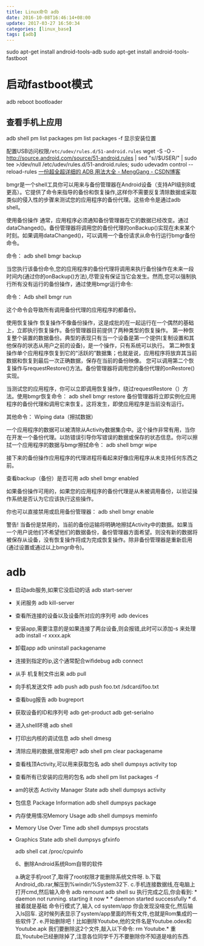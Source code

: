 ```yaml
---
title: Linux命令 adb
date: 2016-10-08T16:46:14+08:00
update: 2017-03-27 16:50:34
categories: [linux_base]
tags: [adb]
---
```

sudo apt-get install android-tools-adb
sudo apt-get install android-tools-fastboot
# 启动fastboot模式
adb reboot bootloader  


## 查看手机上应用
adb shell pm list packages
pm list packages -f 显示安装位置

配置USB访问权限`/etc/udev/rules.d/51-android.rules`
wget -S -O - http://source.android.com/source/51-android.rules | sed "s/<username>/$USER/" | sudo tee >/dev/null /etc/udev/rules.d/51-android.rules;
sudo udevadm control --reload-rules
[一份超全超详细的 ADB 用法大全 - MengGang - CSDN博客](http://blog.csdn.net/u010375364/article/details/52344120)


bmgr是一个shell工具你可以用来与备份管理器在Android设备（支持API级别8或更高）。它提供了命令来指导的备份和恢复操作,这样你不需要反复清除数据或采取类似的侵入性的步骤来测试您的应用程序的备份代理。这些命令是通过adb shell。

使用备份操作
通常，应用程序必须通知备份管理器在它的数据已经改变。通过dataChanged()。备份管理器将调用您的备份代理的onBackup()实现在未来某个时刻。如果调用dataChanged()，可以调用一个备份请求从命令行运行bmgr备份命令。

命令：
adb shell bmgr backup <package>

当您执行该备份命令,您的应用程序的备份代理将调用来执行备份操作在未来一段时间内(通过你的onBackup()方法),尽管没有保证当它会发生。然而,您可以强制执行所有没有运行的备份操作，通过使用bmgr运行命令:

命令：
Adb shell bmgr run

这个命令会导致所有调用备份代理的应用程序的都备份。

使用恢复操作
恢复操作不像备份操作，这是成批的在一起运行在一个偶然的基础上，立即执行恢复操作。备份管理器目前提供了两种类型的恢复操作。
第一种恢复整个装置的数据备份。典型的表现只有当一个设备是第一个提供(复制设置和其他保存的状态从用户之前的设备)，是一个操作，只有系统可以执行。
第二种恢复操作单个应用程序恢复到它的“活跃的”数据集；也就是说，应用程序将放弃其当前数据和恢复到最后一次正确数据，保存在当前的备份映像。
您可以调用第二个恢复操作与requestRestore()方法。备份管理器将调用您的备份代理的onRestore()实现。

当测试您的应用程序，你可以立即调用恢复操作，绕过requestRestore（）方法。使用bmgr恢复命令：
adb shell bmgr restore <package>
备份管理器将立即实例化应用程序的备份代理和调用它来恢复。这将发生，即使应用程序是当前没有运行。

其他命令：
Wiping data（擦拭数据）

一个应用程序的数据可以被清除从Activity数据集合中。这个操作非常有用，当你在开发一个备份代理。以防错误引导你写错误的数据或保存的状态信息。你可以擦拭一个应用程序的数据与bmgr擦拭命令：
adb  shell  bmgr  wipe <package>

接下来的备份操作应用程序的代理进程将看起来好像应用程序从未支持任何东西之前。

查看backup（备份）是否可用
adb shell bmgr enabled

如果备份操作可用的，如果您的应用程序的备份代理是从未被调用备份，以验证操作系统是否认为它应该执行这些操作。

你也可以直接禁用或启用备份管理器：
adb shell bmgr enable <boolean>

警告!
当备份是禁用的，当前的备份运输将明确地擦拭Activity中的数据。如果当一个用户说他们不希望他们的数据备份，备份管理器方面希望。则没有新的数据将被保存从设备，没有恢复操作将成为完成恢复操作。除非备份管理器是重新启用(通过设置或通过以上bmgr命令)。



# adb
- 启动adb服务,如果它没启动的话
  adb start-server
- 关闭服务
  adb kill-server
- 查看所连接的设备以及设备所对应的序列号
  adb devices
- 安装app,需要注意的是如果连接了两台设备,则会报错,此时可以添加-s <serialNumber>来处理
  adb install -r xxxx.apk
- 卸载app
  adb uninstall packagename

- 连接到指定的ip,这个通常配合wifidebug
  adb connect <device-ip-address>
- 从手 机复制文件出来
  adb pull <remote> <local>
- 向手机发送文件
  adb push <local> <remote>
  adb push foo.txt /sdcard/foo.txt
- 查看bug报告
  adb bugreport
- 获取设备的ID和序列号
  adb get-product
  adb get-serialno

- 进入shell环境
  adb shell
- 打印出内核的调试信息
  adb shell dmesg
- 清除应用的数据,很常用吧?
  adb shell pm clear packagename
- 查看栈顶Activity,可以用来获取包名
  adb shell dumpsys activity top
- 查看所有已安装的应用的包名
  adb shell pm list packages -f
- am的状态 Activity Manager State
  adb shell dumpsys activity
- 包信息 Package Information
  adb shell dumpsys package
- 内存使用情况Memory Usage
  adb shell dumpsys meminfo
- Memory Use Over Time
  adb shell dumpsys procstats
- Graphics State
  adb shell dumpsys gfxinfo

  adb shell cat /proc/cpuinfo

  6、删除Android系统Rom自带的软件

    a.确定手机root了,取得了root权限才能删除系统文件呀.
    b.下载Android_db.rar,解压到%windir/%System32下.
    c.手机连接数据线,在电脑上打开cmd,然后输入命令
            adb remount
            adb shell
            su
            执行完成之后,你会看到:
            * daemon not running. starting it now *
            * daemon started successfully *
    d.接着就是基础 命令行模式了,输入
            cd system/app
            你会发现没啥变化,然后输入ls回车.
            这时候列表显示了system/app里面的所有文件,也就是Rom集成的一些软件了.
    e.开始删除吧！比如删除Youtube,他的文件名是Youtube.odex和Youtube.apk
            我们要删除这2个文件,敲入以下命令:
            rm Youtube.*
            重启,Youtube已经删除掉了,注意各位同学千万不要删除你不知道是啥的东西.
